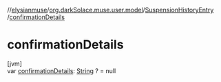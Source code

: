 //[elysianmuse](../../../index.md)/[org.darkSolace.muse.user.model](../index.md)/[SuspensionHistoryEntry](index.md)
/[confirmationDetails](confirmation-details.md)

# confirmationDetails

[jvm]\
var [confirmationDetails](confirmation-details.md): [String](https://kotlinlang.org/api/latest/jvm/stdlib/kotlin/-string/index.html)
? = null
